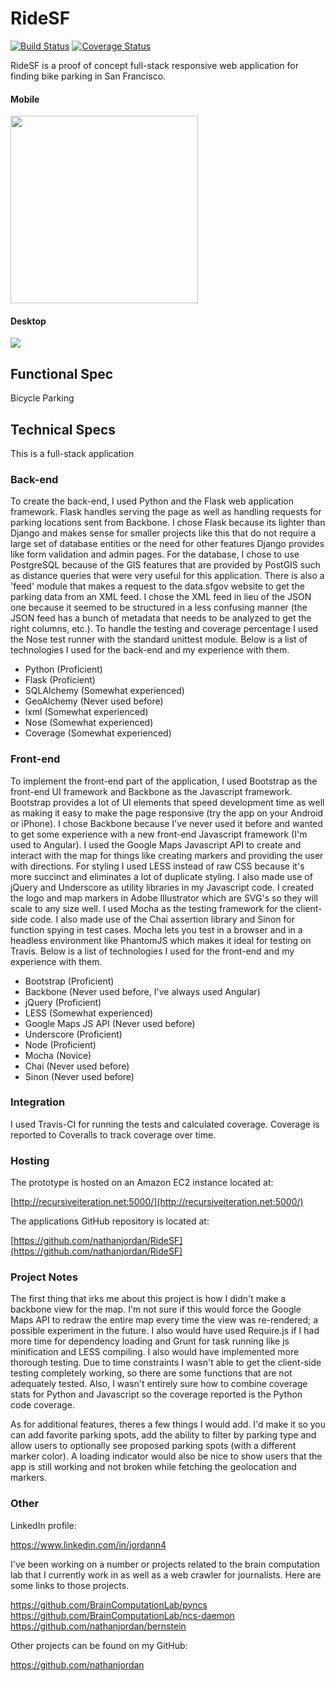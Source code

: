 RideSF
======
[![Build Status](https://travis-ci.org/nathanjordan/RideSF.svg?branch=master)](https://travis-ci.org/nathanjordan/RideSF)
[![Coverage Status](https://coveralls.io/repos/nathanjordan/RideSF/badge.png)](https://coveralls.io/r/nathanjordan/RideSF)

RideSF is a proof of concept full-stack responsive web application for finding bike parking in San Francisco.

#### Mobile

<img width="300" src="http://i57.tinypic.com/10cu3bs.png"/>

#### Desktop

<img src="http://i57.tinypic.com/am36nm.png"/>

## Functional Spec

Bicycle Parking

## Technical Specs

This is a full-stack application

### Back-end

To create the back-end, I used Python and the Flask web application framework.
Flask handles serving the page as well as handling requests for parking
locations sent from Backbone. I chose Flask because its lighter than Django
and makes sense for smaller projects like this that do not require a large
set of database entities or the need for other features Django provides like
form validation and admin pages. For the database, I chose to use PostgreSQL
because of the GIS features that are provided by PostGIS such as distance
queries that were very useful for this application. There is also a 'feed'
module that makes a request to the data.sfgov website to get the parking
data from an XML feed.
I chose the XML feed in lieu of the JSON one because it seemed to be structured
in a less confusing manner (the JSON feed has a bunch of metadata that needs
to be analyzed to get the right columns, etc.). To handle the testing and
coverage percentage I used the Nose test runner with the standard unittest
module. Below is a list of technologies I used for the back-end and my
experience with them.

* Python (Proficient)
* Flask (Proficient)
* SQLAlchemy (Somewhat experienced)
* GeoAlchemy (Never used before)
* lxml (Somewhat experienced)
* Nose (Somewhat experienced)
* Coverage (Somewhat experienced)

### Front-end

To implement the front-end part of the application, I used Bootstrap as the
front-end UI framework and Backbone as the Javascript framework. Bootstrap
provides a lot of UI elements that speed development time as well as making
it easy to make the page responsive (try the app on your Android or iPhone).
I chose Backbone because I've never used it before and wanted to get some
experience with a new front-end Javascript framework (I'm used to Angular). I used
the Google Maps Javascript API to create and interact with the map for things
like creating markers and providing the user with directions. For styling
I used LESS instead of raw CSS because it's more succinct and eliminates a lot
of duplicate styling. I also made use of jQuery and Underscore as
utility libraries in my Javascript code.  I created the logo and map markers
in Adobe Illustrator which are SVG's so they will scale to any size well. I
used Mocha as the testing framework for the client-side code. I also made use
of the Chai assertion library and Sinon for function spying in test cases. Mocha
lets you test in a browser and in a headless environment like PhantomJS which
makes it ideal for testing on Travis. Below is a list of technologies I used
for the front-end and my experience with them.

* Bootstrap (Proficient)
* Backbone (Never used before, I've always used Angular)
* jQuery (Proficient)
* LESS (Somewhat experienced)
* Google Maps JS API (Never used before)
* Underscore (Proficient)
* Node (Proficient)
* Mocha (Novice)
* Chai (Never used before)
* Sinon (Never used before)

### Integration

I used Travis-CI for running the tests and calculated coverage. Coverage is
reported to Coveralls to track coverage over time.

### Hosting

The prototype is hosted on an Amazon EC2 instance located at:

[http://recursiveiteration.net:5000/](http://recursiveiteration.net:5000/)

The applications GitHub repository is located at:

[https://github.com/nathanjordan/RideSF](https://github.com/nathanjordan/RideSF)

### Project Notes

The first thing that irks me about this project is how I didn't make a
backbone view for the map. I'm not sure if this would force the Google Maps
API to redraw the entire map every time the view was re-rendered; a possible
experiment in the future. I also would have used Require.js if I had more time
for dependency loading and Grunt for task running like js minification and LESS
compiling. I also would have implemented more thorough testing.
Due to time constraints I wasn't able to get the client-side testing completely
working, so there are some functions that are not adequately tested. Also, I
wasn't entirely sure how to combine coverage stats for Python and Javascript
so the coverage reported is the Python code coverage.

As for additional features, theres a few things I would add. I'd make it so you
can add favorite parking spots, add the ability to filter by parking type and
allow users to optionally see proposed parking spots (with a different
marker color). A loading indicator would also be nice to show users that the
app is still working and not broken while fetching the geolocation and markers.

### Other

LinkedIn profile:

https://www.linkedin.com/in/jordann4

I've been working on a number or projects related to the brain computation lab that I currently work in as well as a web crawler for journalists. Here are some links to those projects.

https://github.com/BrainComputationLab/pyncs
https://github.com/BrainComputationLab/ncs-daemon
https://github.com/nathanjordan/bernstein

Other projects can be found on my GitHub:

https://github.com/nathanjordan
